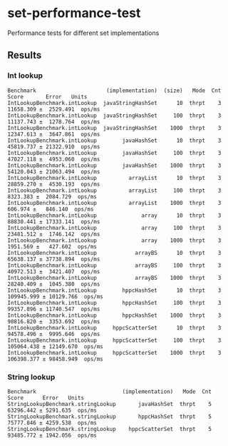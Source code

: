# set-performance-test
Performance tests for different set implementations

## Results

### Int lookup

    Benchmark                      (implementation)  (size)   Mode  Cnt       Score       Error   Units
    IntLookupBenchmark.intLookup  javaStringHashSet      10  thrpt    3   11658.309 ±  2529.491  ops/ms
    IntLookupBenchmark.intLookup  javaStringHashSet     100  thrpt    3   11137.743 ±  1278.764  ops/ms
    IntLookupBenchmark.intLookup  javaStringHashSet    1000  thrpt    3   12347.613 ±  3647.861  ops/ms
    IntLookupBenchmark.intLookup        javaHashSet      10  thrpt    3   45819.737 ± 21322.910  ops/ms
    IntLookupBenchmark.intLookup        javaHashSet     100  thrpt    3   47027.118 ±  4953.060  ops/ms
    IntLookupBenchmark.intLookup        javaHashSet    1000  thrpt    3   54120.043 ± 21063.494  ops/ms
    IntLookupBenchmark.intLookup          arrayList      10  thrpt    3   28859.270 ±  4530.193  ops/ms
    IntLookupBenchmark.intLookup          arrayList     100  thrpt    3    8323.383 ±  2084.729  ops/ms
    IntLookupBenchmark.intLookup          arrayList    1000  thrpt    3     606.974 ±   846.140  ops/ms
    IntLookupBenchmark.intLookup              array      10  thrpt    3   88830.441 ± 17333.141  ops/ms
    IntLookupBenchmark.intLookup              array     100  thrpt    3   23481.512 ±  1746.142  ops/ms
    IntLookupBenchmark.intLookup              array    1000  thrpt    3    1951.569 ±   427.602  ops/ms
    IntLookupBenchmark.intLookup            arrayBS      10  thrpt    3   65638.137 ± 37738.894  ops/ms
    IntLookupBenchmark.intLookup            arrayBS     100  thrpt    3   40972.513 ±  3421.407  ops/ms
    IntLookupBenchmark.intLookup            arrayBS    1000  thrpt    3   28240.409 ±  1045.380  ops/ms
    IntLookupBenchmark.intLookup        hppcHashSet      10  thrpt    3  109945.999 ± 10129.766  ops/ms
    IntLookupBenchmark.intLookup        hppcHashSet     100  thrpt    3   99357.896 ± 11740.547  ops/ms
    IntLookupBenchmark.intLookup        hppcHashSet    1000  thrpt    3   90816.820 ±  3353.692  ops/ms
    IntLookupBenchmark.intLookup     hppcScatterSet      10  thrpt    3   94578.496 ±  9995.646  ops/ms
    IntLookupBenchmark.intLookup     hppcScatterSet     100  thrpt    3  105064.438 ± 12149.670  ops/ms
    IntLookupBenchmark.intLookup     hppcScatterSet    1000  thrpt    3  106398.377 ± 98458.949  ops/ms
    
### String lookup

    Benchmark                           (implementation)   Mode  Cnt      Score      Error   Units
    StringLookupBenchmark.stringLookup       javaHashSet  thrpt    5  63296.442 ± 5291.635  ops/ms
    StringLookupBenchmark.stringLookup       hppcHashSet  thrpt    5  75777.846 ± 4259.538  ops/ms
    StringLookupBenchmark.stringLookup    hppcScatterSet  thrpt    5  93485.772 ± 1942.056  ops/ms